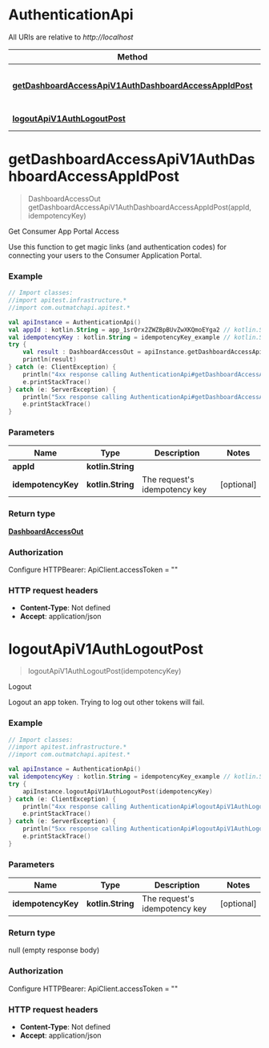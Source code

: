 # AuthenticationApi

All URIs are relative to *http://localhost*

Method | HTTP request | Description
------------- | ------------- | -------------
[**getDashboardAccessApiV1AuthDashboardAccessAppIdPost**](AuthenticationApi.md#getDashboardAccessApiV1AuthDashboardAccessAppIdPost) | **POST** /api/v1/auth/dashboard-access/{app_id}/ | Get Consumer App Portal Access
[**logoutApiV1AuthLogoutPost**](AuthenticationApi.md#logoutApiV1AuthLogoutPost) | **POST** /api/v1/auth/logout/ | Logout


<a name="getDashboardAccessApiV1AuthDashboardAccessAppIdPost"></a>
# **getDashboardAccessApiV1AuthDashboardAccessAppIdPost**
> DashboardAccessOut getDashboardAccessApiV1AuthDashboardAccessAppIdPost(appId, idempotencyKey)

Get Consumer App Portal Access

Use this function to get magic links (and authentication codes) for connecting your users to the Consumer Application Portal.

### Example
```kotlin
// Import classes:
//import apitest.infrastructure.*
//import com.outmatchapi.apitest.*

val apiInstance = AuthenticationApi()
val appId : kotlin.String = app_1srOrx2ZWZBpBUvZwXKQmoEYga2 // kotlin.String | 
val idempotencyKey : kotlin.String = idempotencyKey_example // kotlin.String | The request's idempotency key
try {
    val result : DashboardAccessOut = apiInstance.getDashboardAccessApiV1AuthDashboardAccessAppIdPost(appId, idempotencyKey)
    println(result)
} catch (e: ClientException) {
    println("4xx response calling AuthenticationApi#getDashboardAccessApiV1AuthDashboardAccessAppIdPost")
    e.printStackTrace()
} catch (e: ServerException) {
    println("5xx response calling AuthenticationApi#getDashboardAccessApiV1AuthDashboardAccessAppIdPost")
    e.printStackTrace()
}
```

### Parameters

Name | Type | Description  | Notes
------------- | ------------- | ------------- | -------------
 **appId** | **kotlin.String**|  |
 **idempotencyKey** | **kotlin.String**| The request&#39;s idempotency key | [optional]

### Return type

[**DashboardAccessOut**](DashboardAccessOut.md)

### Authorization


Configure HTTPBearer:
    ApiClient.accessToken = ""

### HTTP request headers

 - **Content-Type**: Not defined
 - **Accept**: application/json

<a name="logoutApiV1AuthLogoutPost"></a>
# **logoutApiV1AuthLogoutPost**
> logoutApiV1AuthLogoutPost(idempotencyKey)

Logout

Logout an app token.  Trying to log out other tokens will fail.

### Example
```kotlin
// Import classes:
//import apitest.infrastructure.*
//import com.outmatchapi.apitest.*

val apiInstance = AuthenticationApi()
val idempotencyKey : kotlin.String = idempotencyKey_example // kotlin.String | The request's idempotency key
try {
    apiInstance.logoutApiV1AuthLogoutPost(idempotencyKey)
} catch (e: ClientException) {
    println("4xx response calling AuthenticationApi#logoutApiV1AuthLogoutPost")
    e.printStackTrace()
} catch (e: ServerException) {
    println("5xx response calling AuthenticationApi#logoutApiV1AuthLogoutPost")
    e.printStackTrace()
}
```

### Parameters

Name | Type | Description  | Notes
------------- | ------------- | ------------- | -------------
 **idempotencyKey** | **kotlin.String**| The request&#39;s idempotency key | [optional]

### Return type

null (empty response body)

### Authorization


Configure HTTPBearer:
    ApiClient.accessToken = ""

### HTTP request headers

 - **Content-Type**: Not defined
 - **Accept**: application/json

